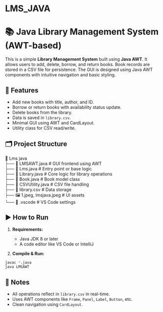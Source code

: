 # LMS_JAVA
# 📚 Java Library Management System (AWT-based)

This is a simple **Library Management System** built using **Java AWT**. It allows users to add, delete, borrow, and return books. Book records are stored in a CSV file for persistence. The GUI is designed using Java AWT components with intuitive navigation and basic styling.

## 🔧 Features

- Add new books with title, author, and ID.
- Borrow or return books with availability status update.
- Delete books from the library.
- Data is saved in `library.csv`.
- Minimal GUI using AWT and CardLayout.
- Utility class for CSV read/write.

## 🗂️ Project Structure

📁 Lms java  
├── 📄 LMSAWT.java         # GUI frontend using AWT  
├── 📄 Lms.java            # Entry point or base logic  
├── 📄 Library.java        # Core logic for library operations  
├── 📄 Book.java           # Book model class  
├── 📄 CSVUtility.java     # CSV file handling  
├── 📄 library.csv         # Data storage  
├── 🖼️ 1.jpeg, lmsjava.jpeg  # UI assets  
└── 📁 .vscode             # VS Code settings  

## ▶️ How to Run

1. **Requirements:**  
   - Java JDK 8 or later  
   - A code editor like VS Code or IntelliJ  

2. **Compile & Run:**

```bash
javac *.java  
java LMSAWT
```

## 📌 Notes

- All operations reflect in `library.csv` in real-time.
- Uses AWT components like `Frame`, `Panel`, `Label`, `Button`, etc.
- Clean navigation using `CardLayout`.


